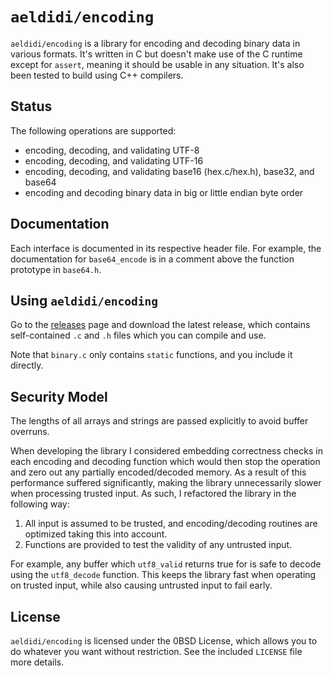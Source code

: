 # `aeldidi/encoding`

`aeldidi/encoding` is a library for encoding and decoding binary data in various
formats. It's written in C but doesn't make use of the C runtime except for
`assert`, meaning it should be usable in any situation. It's also been tested
to build using C++ compilers.

## Status

The following operations are supported:

- encoding, decoding, and validating UTF-8
- encoding, decoding, and validating UTF-16
- encoding, decoding, and validating base16 (hex.c/hex.h), base32, and base64
- encoding and decoding binary data in big or little endian byte order

## Documentation

Each interface is documented in its respective header file. For example, the
documentation for `base64_encode` is in a comment above the function prototype
in `base64.h`.

## Using `aeldidi/encoding`

Go to the [releases](https://github.com/aeldidi/encoding/releases) page and
download the latest release, which contains self-contained `.c` and `.h` files
which you can compile and use.

Note that `binary.c` only contains `static` functions, and you include it
directly.

## Security Model

The lengths of all arrays and strings are passed explicitly to avoid buffer
overruns.

When developing the library I considered embedding correctness checks in each
encoding and decoding function which would then stop the operation and zero out
any partially encoded/decoded memory. As a result of this performance suffered
significantly, making the library unnecessarily slower when processing trusted
input. As such, I refactored the library in the following way:

1. All input is assumed to be trusted, and encoding/decoding routines are
   optimized taking this into account.
2. Functions are provided to test the validity of any untrusted input. 

For example, any buffer which `utf8_valid` returns true for is safe to decode
using the `utf8_decode` function. This keeps the library fast when operating on
trusted input, while also causing untrusted input to fail early.

## License

`aeldidi/encoding` is licensed under the 0BSD License, which allows you to do
whatever you want without restriction. See the included `LICENSE` file more
details.
